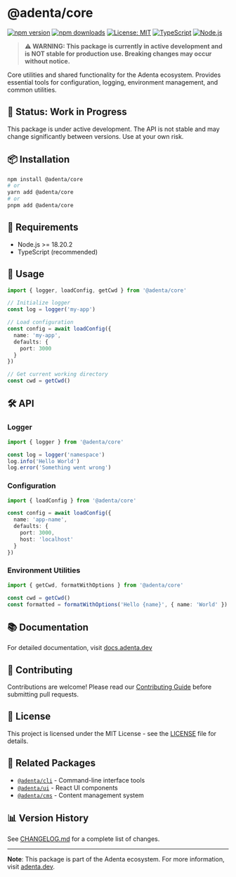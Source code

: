 # @adenta/core

[![npm version](https://badge.fury.io/js/%40adenta%2Fcore.svg)](https://badge.fury.io/js/%40adenta%2Fcore)
[![npm downloads](https://img.shields.io/npm/dm/@adenta/core)](https://www.npmjs.com/package/@adenta/core)
[![License: MIT](https://img.shields.io/badge/License-MIT-yellow.svg)](https://opensource.org/licenses/MIT)
[![TypeScript](https://img.shields.io/badge/TypeScript-007ACC?logo=typescript&logoColor=white)](https://www.typescriptlang.org/)
[![Node.js](https://img.shields.io/badge/Node.js-43853D?logo=node.js&logoColor=white)](https://nodejs.org/)

> **⚠️ WARNING: This package is currently in active development and is NOT stable for production use. Breaking changes may occur without notice.**

Core utilities and shared functionality for the Adenta ecosystem. Provides essential tools for configuration, logging, environment management, and common utilities.

## 🚧 Status: Work in Progress

This package is under active development. The API is not stable and may change significantly between versions. Use at your own risk.

## 📦 Installation

```bash
npm install @adenta/core
# or
yarn add @adenta/core
# or
pnpm add @adenta/core
```

## 🔧 Requirements

- Node.js >= 18.20.2
- TypeScript (recommended)

## 📖 Usage

```typescript
import { logger, loadConfig, getCwd } from '@adenta/core'

// Initialize logger
const log = logger('my-app')

// Load configuration
const config = await loadConfig({
  name: 'my-app',
  defaults: {
    port: 3000
  }
})

// Get current working directory
const cwd = getCwd()
```

## 🛠️ API

### Logger
```typescript
import { logger } from '@adenta/core'

const log = logger('namespace')
log.info('Hello World')
log.error('Something went wrong')
```

### Configuration
```typescript
import { loadConfig } from '@adenta/core'

const config = await loadConfig({
  name: 'app-name',
  defaults: {
    port: 3000,
    host: 'localhost'
  }
})
```

### Environment Utilities
```typescript
import { getCwd, formatWithOptions } from '@adenta/core'

const cwd = getCwd()
const formatted = formatWithOptions('Hello {name}', { name: 'World' })
```

## 📚 Documentation

For detailed documentation, visit [docs.adenta.dev](https://docs.israelprempeh.com/)

## 🤝 Contributing

Contributions are welcome! Please read our [Contributing Guide](CONTRIBUTING.md) before submitting pull requests.

## 📄 License

This project is licensed under the MIT License - see the [LICENSE](LICENSE) file for details.

## 🔗 Related Packages

- [`@adenta/cli`](../cli) - Command-line interface tools
- [`@adenta/ui`](../ui) - React UI components
- [`@adenta/cms`](../cms) - Content management system

## 📊 Version History

See [CHANGELOG.md](CHANGELOG.md) for a complete list of changes.

---

**Note**: This package is part of the Adenta ecosystem. For more information, visit [adenta.dev](https://adenta.dev).
